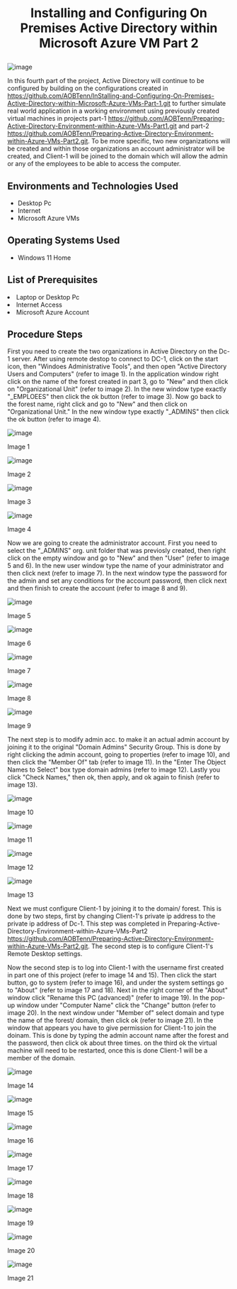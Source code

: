 # <p align="center">Installing and Configuring On Premises Active Directory within Microsoft Azure VM Part 2
![image](https://github.com/user-attachments/assets/e4f41676-9505-49cf-82a1-c1ad2d5cf390)


In this fourth part of the project, Active Directory will continue to be configured by building on the configurations created in https://github.com/AOBTenn/InStalling-and-Configuring-On-Premises-Active-Directory-within-Microsoft-Azure-VMs-Part-1.git to further simulate real world application in a working environment using previously created virtual machines in projects part-1 https://github.com/AOBTenn/Preparing-Active-Directory-Environment-within-Azure-VMs-Part1.git and part-2 https://github.com/AOBTenn/Preparing-Active-Directory-Environment-within-Azure-VMs-Part2.git. To be more specific, two new organizations will be created and within those organizations an account administrator will be created, and Client-1 will be joined to the domain which will allow the admin or any of the employees to be able to access the computer.<br />


<h2>Environments and Technologies Used</h2>

- Desktop Pc
- Internet
- Microsoft Azure VMs 

<h2>Operating Systems Used </h2>

- Windows 11 Home</b>

<h2>List of Prerequisites</h2

- Laptop or Desktop Pc                                                                                                                                 
- Internet Access
- Microsoft Azure Account

<h2>Procedure Steps</h2>

First you need to create the two organizations in Active Directory on the Dc-1 server. After using remote destop to connect to DC-1, click on the start icon, then "Windoes Administrative Tools", and then open "Active Directory Users and Computers" (refer to image 1). In the application window right click on the name of the forest created in part 3, go to "New" and then click on "Organizational Unit" (refer to image 2). In the new window type exactly "_EMPLOEES" then click the ok button (refer to image 3). Now go back to the forest name, right click and go to "New" and then click on "Organizational Unit." In the new window type exactly "_ADMINS" then click the ok button (refer to image 4).

![image](https://github.com/user-attachments/assets/69de1377-5177-4ea3-8e1d-d2f63f69dab9)
<p>Image 1
</p>

![image](https://github.com/user-attachments/assets/5b95650a-dd49-4508-b065-3d42bf21a0e7)
<p>Image 2
</p>

![image](https://github.com/user-attachments/assets/33d6091c-1cc2-4498-b261-558d7910426c)
<p>Image 3
</p>

![image](https://github.com/user-attachments/assets/455522bd-a62e-460a-9efe-57bd1e6b2ef9)
<p>Image 4
</p>

Now we are going to create the administrator account. First you need to select the "_ADMINS" org. unit folder that was previosly created, then right click on the empty window and go to "New" and then "User" (refer to image 5 and 6). In the new user window type the name of your administrator and then click next (refer to image 7). In the next window type the password for the admin and set any conditions for the account password, then click next and then finish to create the account (refer to image 8 and 9). 

![image](https://github.com/user-attachments/assets/324ca3f7-a6d9-4aa1-96d1-6a952a3e9ab1)
<p>Image 5
</p>

![image](https://github.com/user-attachments/assets/7831eb08-3827-4e64-81d3-e61faf78cd81)
<p>Image 6
</p>

![image](https://github.com/user-attachments/assets/b5b08483-e7c1-4e2c-a6c8-e24573112596)
<p>Image 7
</p>

![image](https://github.com/user-attachments/assets/f535aeac-60c6-420e-ad2f-62a179704de1)
<p>Image 8
</p>

![image](https://github.com/user-attachments/assets/a279b9db-8994-44cf-b4e3-be6b01e77447)
<p>Image 9
</p>

The next step is to modify admin acc. to make it an actual admin account by joining it to the original "Domain Admins" Security Group. This is done by right clicking the admin account, going to properties (refer to image 10), and then click the "Member Of" tab (refer to image 11). In the "Enter The Object Names to Select" box type domain admins (refer to image 12). Lastly you click "Check Names," then ok, then apply, and ok again to finish (refer to image 13).

![image](https://github.com/user-attachments/assets/1f4c94c3-326f-4591-81b0-25ec61fde615)
<p>Image 10
</p>

![image](https://github.com/user-attachments/assets/6ef71b95-1c8d-498f-8e4f-bf8f01e6b250)
<p>Image 11
</p>

![image](https://github.com/user-attachments/assets/5373a752-4980-406f-b65e-91ac6ed2b19c)
<p>Image 12
</p>

![image](https://github.com/user-attachments/assets/fe4006da-22d8-4166-8ff3-8502adf62f11)
<p>Image 13
</p>



Next we must configure Client-1 by joining it to the domain/ forest. This is done by two steps, first by changing Client-1's private ip address to the private ip address of Dc-1. This step was completed in Preparing-Active-Directory-Environment-within-Azure-VMs-Part2 https://github.com/AOBTenn/Preparing-Active-Directory-Environment-within-Azure-VMs-Part2.git. The second step is to configure Client-1's Remote Desktop settings.


Now the second step is to log into Client-1 with the username first created in part one of this project (refer to image 14 and 15). Then click the start button, go to system (refer to image 16), and under the system settings go to "About" (refer to image 17 and 18). Next in the right corner of the "About" window click "Rename this PC (advanced)" (refer to image 19). In the pop-up window under "Computer Name" click the "Change" button (refer to image 20). In the next window under "Member of" select domain and type the name of the forest/ domain, then click ok (refer to image 21). In the window that appears you have to give permission for Client-1 to join the doinam. This is done by typing the admin account name after the forest and the password, then click ok about three times. on the third ok the virtual machine will need to be restarted, once this is done Client-1 will be a member of the domain.

![image](https://github.com/user-attachments/assets/a39ee121-1657-4182-a2f8-ba9470b24674)
<p>Image 14
</p>

![image](https://github.com/user-attachments/assets/07f9e5f2-038a-44b6-b2c4-d81a1630fd27)
<p>Image 15
</p>

![image](https://github.com/user-attachments/assets/56f8f2a6-901e-40fe-9aba-5d73aade34ce)
<p>Image 16
</p>

![image](https://github.com/user-attachments/assets/cdb2e2a7-1eb3-4f36-89b3-94b465423fea)
<p>Image 17
</p>

![image](https://github.com/user-attachments/assets/1b6f3f7b-aedf-4133-b76d-f89c0496398c)
<p>Image 18
</p>

![image](https://github.com/user-attachments/assets/29f2a404-e659-485e-af41-a82c6264433a)
<p>Image 19
</p>

![image](https://github.com/user-attachments/assets/abbec3f6-b3c0-45b2-8d5e-2fa450081037)
<p>Image 20
</p>

![image](https://github.com/user-attachments/assets/9d0217aa-f3d0-4b2f-9567-b275d9b1d5ed)
<p>Image 21
</p>













